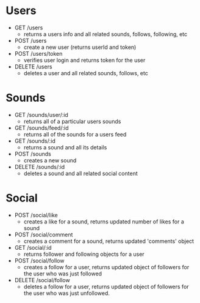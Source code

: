 # Users
  * GET /users
    -  returns a users info and all related sounds, follows, following, etc
  * POST /users
    - create a new user (returns userId and token)
  * POST /users/token
    - verifies user login and returns token for the user
  * DELETE /users
    - deletes a user and all related sounds, follows, etc

# Sounds
  * GET /sounds/user/:id
    - returns all of a particular users sounds
  * GET /sounds/feed/:id
    - returns all of the sounds for a users feed
  * GET /sounds/:id
    - returns a sound and all its details
  * POST /sounds
    - creates a new sound
  * DELETE /sounds/:id
    - deletes a sound and all related social content

# Social
  * POST /social/like
    - creates a like for a sound, returns updated number of likes for a sound
  * POST /social/comment
    - creates a comment for a sound, returns updated 'comments' object
  * GET /social/:id
    - returns follower and following objects for a user
  * POST /social/follow
    - creates a follow for a user, returns updated object of followers for the user who was just followed
  * DELETE /social/follow
    - deletes a follow for a user, returns updated object of followers for the user who was just unfollowed.
